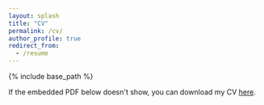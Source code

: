 ```yaml
---
layout: splash
title: "CV"
permalink: /cv/
author_profile: true
redirect_from:
  - /resume
---
```


{% include base_path %}

<!-- <embed src="/files/vita.pdf#toolbar=0" type="application/pdf" width="auto" height="400px" /> -->

<!-- <embed src="https://username.github.io/files/cv.pdf#toolbar=0" type="application/pdf" width="600px" height="500px" /> -->
<!-- <embed src="https://drive.google.com/viewerng/viewer?embedded=true&url=https://tianyu-han.com/files/vita.pdf" width="auto" height="400"> -->

<!-- <iframe src="/files/vita.pdf#toolbar=0" width="100%" height="600" allow="autoplay"></iframe> -->

<!-- <iframe src="https://docs.google.com/viewer?url=https://tianyu-han.com/files/vita.pdf&embedded=true" width="100%" height="600px" allow="autoplay"></iframe> -->

<!-- <iframe src="https://drive.google.com/file/d/1aicB98E6aoQ3HEa_3wtQpNTO9OLhBKdl/preview" width="100%" height="600" allow="autoplay"></iframe> -->

<object data="/files/vita.pdf#toolbar=0" type="application/pdf" width="100%" height="100">
    <!-- <embed src="https://docs.google.com/gview?url=https://tianyu-han.com/files/vita.pdf&embedded=true" width="100%" height="60%"/>  -->
    <p>If the embedded PDF below doesn't show, you can download my CV <a href="/files/vita.pdf">here</a>.</p>
</object>